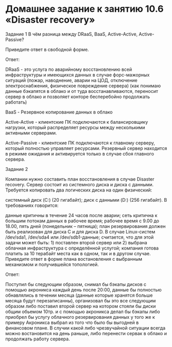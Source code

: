 # Домашнее задание к занятию 10.6 «Disaster recovery»



Задание 1
В чём разница между DRaaS, BaaS, Active-Active, Active-Passive?

Приведите ответ в свободной форме.

Ответ:

DRaaS - это услуга по аварийному восстановлению всей инфраструктуры и имеющихся данных в случае форс-мажорных ситуаций (пожар, наводнение, аварии на ЦОД, отключение электроснабжения, физическое повреждение сервера) (как понимаю данные бэкапятся в облако и от туда восстанавливаются, переносит сервер в облако и позволяет конторе бесперебойно продолжать работать)

BaaS - Резервное копирование данных в облако

Active-Active - клиентские ПК подключаются к балансировщику нагрузки, который распределяет ресурсы между несколькими активными серверами.

Active-Passive - клиентские ПК подключаются к главному серверу, который полностью управляет ресурсами. Резервный сервер находится в режиме ожидания и активируется только в случае сбоя главного сервера.




Задание 2

Компании нужно составить план восстановления в случае Disaster recovery. Сервер состоит из системного диска и диска с данными. Требуется копировать два логических диска на один физический:

системный диск (C:) (20 гигабайт);
диск с данными (D:) (256 гигабайт).
В требованиях говорится:

данные критичны в течение 24 часов после аварии;
сеть критична к большим потокам данных в рабочее время;
рабочее время с 9.00 до 18.00, пять дней (понедельник – пятница);
план резервирования должен быть реализован для диска C и для диска D. В случае Linux-систем /dev/sda1, /dev/sda4 или /dev/sdb1-данные;
считается, что для этой задачи может быть: 1) поставлен второй сервер или 2) выбрана облачная инфраструктура с определённой услугой;
компания готова платить за 10 терабайт места как в одном, так и в другом случае.
Приведите ответ в форме плана востановления с выбранным механизмом и получившейся топологией.

Ответ:

Поступил бы следующим образом, снимал бы бэкапы дисков с помощью акроникса каждый день после 20:00, данные бы полностью обнавлялись в течении месяца (данные которые хранятся больше месяца будут перезаписанны), организовал бы это все следующим образом либо поставил второй сервер на котором стояли бы диски общим обьемом 10тр. и с помощью акроникса делал бы бэкапы либо приобрел бы услугу облачного резервирования данных у того же к примеру Акроникса выбрал из того что было бы выгодней в финансовом плане. В случии какой либо чрезвучайной ситуации всегда можно востановится на день раньше, либо перенести сервак в облако и продолжать работу сервера.
